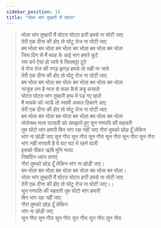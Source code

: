 ```yaml
---
sidebar_position: 15
title: "भोला भांग तुम्हारी मैं घोटत"
---
```


> भोला भांग तुम्हारी मैं घोटत घोटत हारी हमसे ना घोटी जाए <br/>
> तेरी एक दीना की होए तो घोटु रोज ना घोटी जाए <br/>
> बम भोला बम भोला बम भोला बम भोला बम भोला बम भोला <br/>
> जिस दिन से मैं ब्याह के आई भाग हमारे फूटे <br/>
> राम करे ऐसा हो जाये ये सिलबट्टा टूटे <br/>
> ये रोज रोज की रगड़ झगड़ हमसे तो सही ना जाये <br/>
> तेरी एक दीना की होए तो घोटु रोज ना घोटी जाए <br/>
> बम भोला बम भोला बम भोला बम भोला बम भोला बम भोला <br/>
> नाजुक तन है नाज से पाला कैसे कहु कसाले <br/>
> घोटत घोटत भांग तुम्हारी हाथ में पड़ गए छाले <br/>
> मैं मायके को जाऊँ तो स्वामी अकल ठिकाने आए <br/>
> तेरी एक दीना की होए तो घोटु रोज ना घोटी जाए <br/>
> बम भोला बम भोला बम भोला बम भोला बम भोला बम भोला <br/>
> भोलेनाथ माता पारवती को समझाते हुए सुन गणपति की महतारी <br/>
> तुम घोंटो भांग हमारी बिन भांग रहा नहीं जाए गौरां तुमको छोड़ दूँ लेकिन <br/>
> भांग ना छोड़ी जाए सुन गौरा सुन गौरा सुन गौरा सुन गौरा सुन गौरा सुन गौरा <br/>
> भांग नहीं भगवती है ये घट घट में रहने वाली <br/>
> इसको पीकर ऋषि मुनि नारद <br/>
> निशदिन ध्यान लगाए <br/>
> गौरां तुमको छोड़ दूँ लेकिन भांग ना छोड़ी जाए। <br/>
> बम भोला बम भोला बम भोला बम भोला बम भोला बम भोला। <br/>
> भोला भांग तुम्हारी मैं घोटत घोटत हारी हमसे ना घोटी जाए <br/>
> तेरी एक दीना की होए तो घोटु रोज ना घोटी जाए।। <br/>
> सुन गणपति की महतारी तुम घोंटो भांग हमारी <br/>
> बिन भांग रहा नहीं जाए <br/>
> गौरां तुमको छोड़ दूँ लेकिन <br/>
> भांग ना छोड़ी जाए <br/>
> सुन गौरा सुन गौरा सुन गौरा सुन गौरा सुन गौरा सुन गौरा
